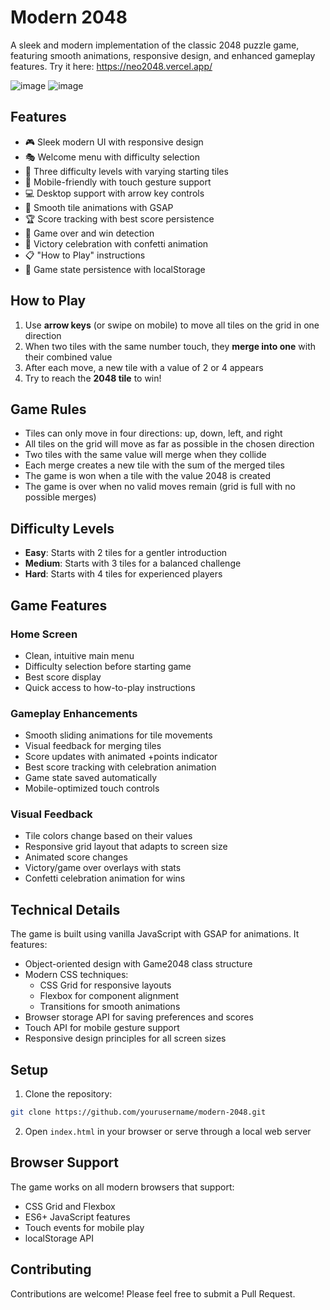 # Modern 2048

A sleek and modern implementation of the classic 2048 puzzle game, featuring smooth animations, responsive design, and enhanced gameplay features.
Try it here: https://neo2048.vercel.app/

![image](https://github.com/user-attachments/assets/b85a8651-aeb3-4d35-b38b-ed85634eab92)
![image](https://github.com/user-attachments/assets/d4164dcf-6588-4512-a519-169b75ae28a4)



## Features

- 🎮 Sleek modern UI with responsive design
- 🎭 Welcome menu with difficulty selection
- 🔢 Three difficulty levels with varying starting tiles
- 📱 Mobile-friendly with touch gesture support
- 💻 Desktop support with arrow key controls
- 🌊 Smooth tile animations with GSAP
- 🏆 Score tracking with best score persistence
- 🎯 Game over and win detection
- 🎉 Victory celebration with confetti animation
- 📋 "How to Play" instructions
- 💾 Game state persistence with localStorage

## How to Play

1. Use **arrow keys** (or swipe on mobile) to move all tiles on the grid in one direction
2. When two tiles with the same number touch, they **merge into one** with their combined value
3. After each move, a new tile with a value of 2 or 4 appears
4. Try to reach the **2048 tile** to win!

## Game Rules

- Tiles can only move in four directions: up, down, left, and right
- All tiles on the grid will move as far as possible in the chosen direction
- Two tiles with the same value will merge when they collide
- Each merge creates a new tile with the sum of the merged tiles
- The game is won when a tile with the value 2048 is created
- The game is over when no valid moves remain (grid is full with no possible merges)

## Difficulty Levels

- **Easy**: Starts with 2 tiles for a gentler introduction
- **Medium**: Starts with 3 tiles for a balanced challenge
- **Hard**: Starts with 4 tiles for experienced players

## Game Features

### Home Screen
- Clean, intuitive main menu
- Difficulty selection before starting game
- Best score display
- Quick access to how-to-play instructions

### Gameplay Enhancements
- Smooth sliding animations for tile movements
- Visual feedback for merging tiles
- Score updates with animated +points indicator
- Best score tracking with celebration animation
- Game state saved automatically
- Mobile-optimized touch controls

### Visual Feedback
- Tile colors change based on their values
- Responsive grid layout that adapts to screen size
- Animated score changes
- Victory/game over overlays with stats
- Confetti celebration animation for wins

## Technical Details

The game is built using vanilla JavaScript with GSAP for animations. It features:

- Object-oriented design with Game2048 class structure
- Modern CSS techniques:
  - CSS Grid for responsive layouts
  - Flexbox for component alignment
  - Transitions for smooth animations
- Browser storage API for saving preferences and scores
- Touch API for mobile gesture support
- Responsive design principles for all screen sizes

## Setup

1. Clone the repository:
```bash
git clone https://github.com/yourusername/modern-2048.git
```

2. Open `index.html` in your browser or serve through a local web server

## Browser Support

The game works on all modern browsers that support:
- CSS Grid and Flexbox
- ES6+ JavaScript features
- Touch events for mobile play
- localStorage API

## Contributing

Contributions are welcome! Please feel free to submit a Pull Request.
